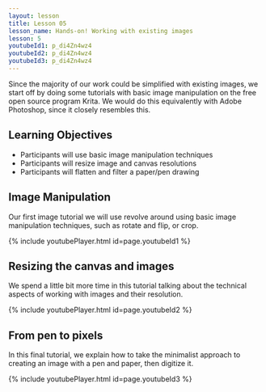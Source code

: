 ```yaml
---
layout: lesson
title: Lesson 05
lesson_name: Hands-on! Working with existing images
lesson: 5
youtubeId1: p_di4Zn4wz4
youtubeId2: p_di4Zn4wz4
youtubeId3: p_di4Zn4wz4
---
```


Since the majority of our work could be simplified with existing images, we start off by doing some tutorials with basic image manipulation on the free open source program Krita. We would do this equivalently with Adobe Photoshop, since it closely resembles this.

## Learning Objectives

- Participants will use basic image manipulation techniques
- Participants will resize image and canvas resolutions
- Participants will flatten and filter a paper/pen drawing

## Image Manipulation

Our first image tutorial we will use revolve around using basic image manipulation techniques, such as rotate and flip, or crop.

{% include youtubePlayer.html id=page.youtubeId1 %}

## Resizing the canvas and images

We spend a little bit more time in this tutorial talking about the technical aspects of working with images and their resolution.

{% include youtubePlayer.html id=page.youtubeId2 %}

## From pen to pixels

In this final tutorial, we explain how to take the minimalist approach to creating an image with a pen and paper, then digitize it.

{% include youtubePlayer.html id=page.youtubeId3 %}